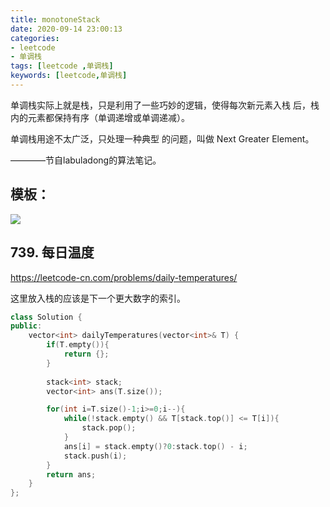 ```yaml
---
title: monotoneStack
date: 2020-09-14 23:00:13
categories:
- leetcode
- 单调栈
tags: [leetcode ,单调栈]
keywords: [leetcode,单调栈]
---
```

单调栈实际上就是栈，只是利⽤了⼀些巧妙的逻辑，使得每次新元素⼊栈
后，栈内的元素都保持有序（单调递增或单调递减）。

单调栈⽤途不太⼴泛，只处理⼀种典型
的问题，叫做 Next Greater Element。

————节自labuladong的算法笔记。
<!---more--->

## 模板：
![](https://jaroffertree.oss-cn-hongkong.aliyuncs.com/20200914231021.png)

## 739. 每日温度
https://leetcode-cn.com/problems/daily-temperatures/

这里放入栈的应该是下一个更大数字的索引。

```C++
class Solution {
public:
    vector<int> dailyTemperatures(vector<int>& T) {
        if(T.empty()){
            return {};
        }
        
        stack<int> stack;
        vector<int> ans(T.size());

        for(int i=T.size()-1;i>=0;i--){
            while(!stack.empty() && T[stack.top()] <= T[i]){
                stack.pop();
            }
            ans[i] = stack.empty()?0:stack.top() - i;
            stack.push(i);
        }
        return ans;
    }
};
```
